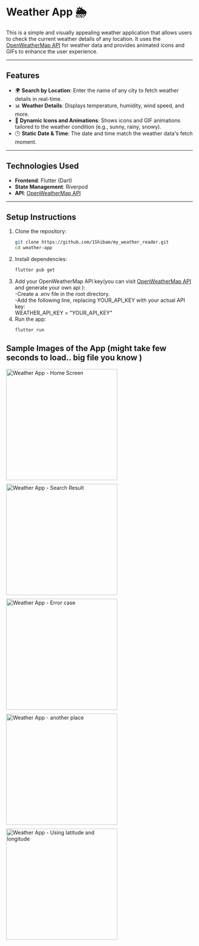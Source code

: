 # Weather App 🌦️

This is a simple and visually appealing weather application that allows users to check the current weather details of any location. It uses the [OpenWeatherMap API](https://openweathermap.org/api) for weather data and provides animated icons and GIFs to enhance the user experience.

---

## Features
- 🌍 **Search by Location**: Enter the name of any city to fetch weather details in real-time.
- 📊 **Weather Details**: Displays temperature, humidity, wind speed, and more.
- 🎨 **Dynamic Icons and Animations**: Shows icons and GIF animations tailored to the weather condition (e.g., sunny, rainy, snowy).
- 🕒 **Static Date & Time**: The date and time match the weather data's fetch moment.

---

## Technologies Used
- **Frontend**: Flutter (Dart)
- **State Management**: Riverpod
- **API**: [OpenWeatherMap API](https://openweathermap.org/api)

---

## Setup Instructions
1. Clone the repository:
   ```bash
   git clone https://github.com/1Shibam/my_weather_reader.git
   cd weather-app
2. Install dependencies:
    ```bash
    flutter pub get
3. Add your OpenWeatherMap API key(you can visit [OpenWeatherMap API](https://openweathermap.org/api) and generate your own api ):
   <br>-Create a .env file in the root directory.
   <br>-Add the following line, replacing YOUR_API_KEY with your actual API key:
   <br>WEATHER_API_KEY = "YOUR_API_KEY"
4. Run the app:
   ~~~bash
   flutter run

## Sample Images of the App (might take few seconds to load.. big file you know )

<div style="display: flex; flex-wrap: wrap; gap: 10px;">
  <img src="https://github.com/user-attachments/assets/9ead101f-78ef-4e0b-9bf8-949751c64827" alt="Weather App - Home Screen" width="300" />
  <img src="https://github.com/user-attachments/assets/cb5d0a87-55d9-453e-93f7-f7304396d74b" alt="Weather App - Search Result" width="300" />
  <img src="https://github.com/user-attachments/assets/96dfdf98-1218-4b37-9b65-cf371f0b889a" alt="Weather App - Error case" width="300" />
  <img src="https://github.com/user-attachments/assets/8c3ad3d1-b302-4a6d-a197-329ef6ae41d3" alt="Weather App - another place" width="300" />
  <img src="https://github.com/user-attachments/assets/47dacd10-a4e4-4261-abf2-c135455bc2c7" alt="Weather App - Using latitude and longitude" width="300" />

</div>

